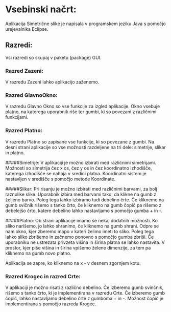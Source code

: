 # Vsebinski načrt:

Aplikacija Simetrične slike je napisala v programskem jeziku Java s pomočjo urejevalnika Eclipse. 

## Razredi:
Vsi razredi so skupaj v paketu (package) GUI.

### Razred Zazeni:
V razredu Zazeni lahko aplikacijo zaženemo.

### Razred GlavnoOkno:
V razredu Glavno Okno so vse funkcije za izgled aplikacije. Okno vsebuje platno, na katerega uporabnik riše ter gumbi, ki so povezani z različnimi funkcijami.

### Razred Platno:
V razredu Platno so zapisane vse funkcije, ki so povezane z gumbi.
Na desni strani aplikacije so vse možnosti razdeljene na tri dele: simetrije, slikar in platno.

#####Simetrije:
V aplikaciji je možno izbirati med različnimi simetrijami. Možnosti so simetrija čez x os, čez y os in čez koordinatno izhodišče, katerega izhodišče se nahaja v sredini platna. 
Koordinatni sistem je nastavljen v središče s pomočjo metode Koordinate. 

#####Slikar:
Pri risanju je možno izbirati med različnimi barvami, za bolj raznolike slike. Uporabnik izbira med barvami tako, da klikne na gumb z željeno barvo.
Poleg tega lahko izbiramo tudi debelino črte. Če kliknemo na gumb svičnik rišemo s tanko črto, če kliknemo na gumb čopič pa rišemo z debelejšo črto, katere debelino lahko nastavljamo s pomočjo gumba + in -.

#####Platno:
Ob strani aplikacije imamo še nekaj dodatnih možnosti.
Ko sliko narišemo, jo lahko shranimo, če kliknemo na gumb shrani. Odpre se nam okno, kjer zberemo mapo v kateri želimo imeti to sliko.
Poleg tega lahko sliko zbrišemo in začnemo ponovno s pomočjo gumba zbriši.
Če uporabniku ne ustrezata privzeta višina in širina platna se lahko nastavita. V prostor, kjer piše višina in širina vpišemo želene dimenzije, za tem pa kliknemo na gumb novo platno. 

Aplikacija se zapre, ko kliknemo na x - v desnem zgornjem kotu.
### Razred Krogec in razred Crte:
V aplikaciji je možno risati z različno debelino. Če izberemo gumb svinčnik, rišemo s tanko črto, ki je implementirana v razredu Crte. 
Če izberemo gumb čopič, lahko nastavljamo debelino črte z gumboma + in -. Možnost čopič je implementirana s pomočjo razreda Krogec.


